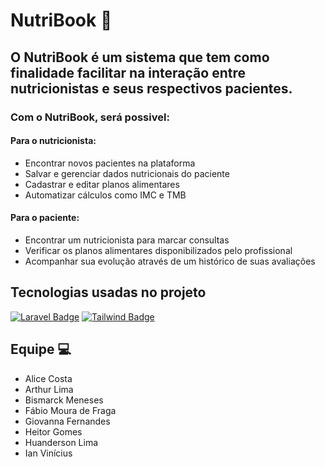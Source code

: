 
# NutriBook  :apple:
## O NutriBook é um sistema que tem como finalidade facilitar na interação entre nutricionistas e seus respectivos pacientes.

### Com o NutriBook, será possivel:

#### Para o nutricionista:
* Encontrar novos pacientes na plataforma
* Salvar e gerenciar dados nutricionais do paciente
* Cadastrar e editar planos alimentares
* Automatizar cálculos como IMC e TMB

#### Para o paciente:
* Encontrar um nutricionista para marcar consultas
* Verificar os planos alimentares disponibilizados pelo profissional
* Acompanhar sua evolução através de um histórico de suas avaliações

## Tecnologias usadas no projeto
[![Laravel Badge](https://img.shields.io/badge/Laravel-Version__8.0-%23FF2D20?style=plastic&logo=Laravel&link=https://laravel.com)](https://laravel.com/) 
[![Tailwind Badge](https://img.shields.io/badge/Tailwind-Version__2.1-%2338B2AC?style=plastic&logo=Tailwindcss&link=https://tailwindcss.com/)](https://tailwindcss.com/)



## Equipe :computer:
* Alice Costa
* Arthur Lima
* Bismarck Meneses
* Fábio Moura de Fraga
* Giovanna Fernandes
* Heitor Gomes
* Huanderson Lima
* Ian Vinícius
